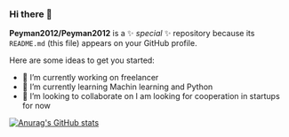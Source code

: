 ### Hi there 👋


**Peyman2012/Peyman2012** is a ✨ _special_ ✨ repository because its `README.md` (this file) appears on your GitHub profile.

Here are some ideas to get you started:

- 🔭 I’m currently working on freelancer
- 🌱 I’m currently learning Machin learning and Python
- 👯 I’m looking to collaborate on I am looking for cooperation in startups for now

[![Anurag's GitHub stats](https://github-readme-stats.vercel.app/api?username=Peyman2012)](https://github.com/Peyman2012/github-readme-stats)

